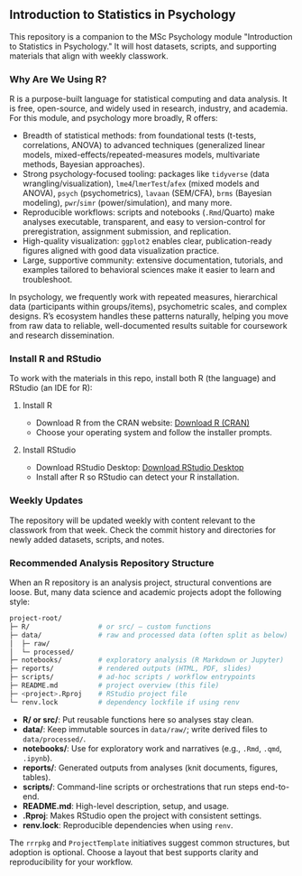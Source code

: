 ## Introduction to Statistics in Psychology

This repository is a companion to the MSc Psychology module "Introduction to Statistics in Psychology." It will host datasets, scripts, and supporting materials that align with weekly classwork.

### Why Are We Using R?

R is a purpose-built language for statistical computing and data analysis. It is free, open-source, and widely used in research, industry, and academia. For this module, and psychology more broadly, R offers:

- Breadth of statistical methods: from foundational tests (t-tests, correlations, ANOVA) to advanced techniques (generalized linear models, mixed-effects/repeated-measures models, multivariate methods, Bayesian approaches).
- Strong psychology-focused tooling: packages like `tidyverse` (data wrangling/visualization), `lme4`/`lmerTest`/`afex` (mixed models and ANOVA), `psych` (psychometrics), `lavaan` (SEM/CFA), `brms` (Bayesian modeling), `pwr`/`simr` (power/simulation), and many more.
- Reproducible workflows: scripts and notebooks (`.Rmd`/Quarto) make analyses executable, transparent, and easy to version-control for preregistration, assignment submission, and replication.
- High-quality visualization: `ggplot2` enables clear, publication-ready figures aligned with good data visualization practice.
- Large, supportive community: extensive documentation, tutorials, and examples tailored to behavioral sciences make it easier to learn and troubleshoot.

In psychology, we frequently work with repeated measures, hierarchical data (participants within groups/items), psychometric scales, and complex designs. R’s ecosystem handles these patterns naturally, helping you move from raw data to reliable, well-documented results suitable for coursework and research dissemination.


### Install R and RStudio

To work with the materials in this repo, install both R (the language) and RStudio (an IDE for R):

1. Install R
   - Download R from the CRAN website: [Download R (CRAN)](https://cran.r-project.org/)
   - Choose your operating system and follow the installer prompts.

2. Install RStudio
   - Download RStudio Desktop: [Download RStudio Desktop](https://posit.co/download/rstudio-desktop/)
   - Install after R so RStudio can detect your R installation.

### Weekly Updates

The repository will be updated weekly with content relevant to the classwork from that week. Check the commit history and directories for newly added datasets, scripts, and notes.

### Recommended Analysis Repository Structure

When an R repository is an analysis project, structural conventions are loose. But, many data science and academic projects adopt the following style:

```bash
project-root/
├─ R/                 # or src/ — custom functions
├─ data/              # raw and processed data (often split as below)
│  ├─ raw/
│  └─ processed/
├─ notebooks/         # exploratory analysis (R Markdown or Jupyter)
├─ reports/           # rendered outputs (HTML, PDF, slides)
├─ scripts/           # ad‑hoc scripts / workflow entrypoints
├─ README.md          # project overview (this file)
├─ <project>.Rproj    # RStudio project file
└─ renv.lock          # dependency lockfile if using renv
```

- **R/ or src/**: Put reusable functions here so analyses stay clean.
- **data/**: Keep immutable sources in `data/raw/`; write derived files to `data/processed/`.
- **notebooks/**: Use for exploratory work and narratives (e.g., `.Rmd`, `.qmd`, `.ipynb`).
- **reports/**: Generated outputs from analyses (knit documents, figures, tables).
- **scripts/**: Command-line scripts or orchestrations that run steps end-to-end.
- **README.md**: High-level description, setup, and usage.
- **.Rproj**: Makes RStudio open the project with consistent settings.
- **renv.lock**: Reproducible dependencies when using `renv`.

The `rrrpkg` and `ProjectTemplate` initiatives suggest common structures, but adoption is optional. Choose a layout that best supports clarity and reproducibility for your workflow.
